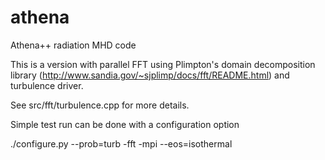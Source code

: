 athena
======

Athena++ radiation MHD code

This is a version with parallel FFT using Plimpton's domain decomposition library (http://www.sandia.gov/~sjplimp/docs/fft/README.html) and turbulence driver. 

See src/fft/turbulence.cpp for more details.

Simple test run can be done with a configuration option

./configure.py --prob=turb -fft -mpi --eos=isothermal
